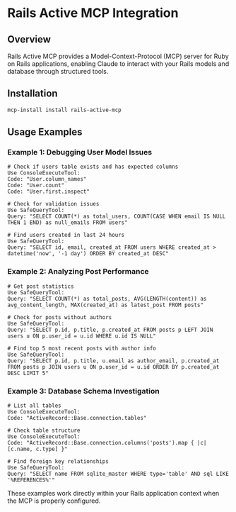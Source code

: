 # Rails Active MCP Integration

## Overview
Rails Active MCP provides a Model-Context-Protocol (MCP) server for Ruby on Rails applications, enabling Claude to interact with your Rails models and database through structured tools.

## Installation
```bash
mcp-install install rails-active-mcp
```

## Usage Examples

### Example 1: Debugging User Model Issues
```
# Check if users table exists and has expected columns
Use ConsoleExecuteTool:
Code: "User.column_names"
Code: "User.count"
Code: "User.first.inspect"

# Check for validation issues
Use SafeQueryTool:
Query: "SELECT COUNT(*) as total_users, COUNT(CASE WHEN email IS NULL THEN 1 END) as null_emails FROM users"

# Find users created in last 24 hours
Use SafeQueryTool:
Query: "SELECT id, email, created_at FROM users WHERE created_at > datetime('now', '-1 day') ORDER BY created_at DESC"
```

### Example 2: Analyzing Post Performance
```
# Get post statistics
Use SafeQueryTool:
Query: "SELECT COUNT(*) as total_posts, AVG(LENGTH(content)) as avg_content_length, MAX(created_at) as latest_post FROM posts"

# Check for posts without authors
Use SafeQueryTool:
Query: "SELECT p.id, p.title, p.created_at FROM posts p LEFT JOIN users u ON p.user_id = u.id WHERE u.id IS NULL"

# Find top 5 most recent posts with author info
Use SafeQueryTool:
Query: "SELECT p.id, p.title, u.email as author_email, p.created_at FROM posts p JOIN users u ON p.user_id = u.id ORDER BY p.created_at DESC LIMIT 5"
```

### Example 3: Database Schema Investigation
```
# List all tables
Use ConsoleExecuteTool:
Code: "ActiveRecord::Base.connection.tables"

# Check table structure
Use ConsoleExecuteTool:
Code: "ActiveRecord::Base.connection.columns('posts').map { |c| [c.name, c.type] }"

# Find foreign key relationships
Use SafeQueryTool:
Query: "SELECT name FROM sqlite_master WHERE type='table' AND sql LIKE '%REFERENCES%'"
```

These examples work directly within your Rails application context when the MCP is properly configured.